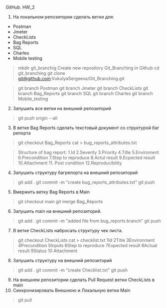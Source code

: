 GitHub. HW_2
1. На локальном репозитории сделать ветки для:
- Postman
- Jmeter
- CheckLists
- Bag Reports
- SQL
- Charles
- Mobile testing

>mkdir git_branchig
>Create new repository Git_Branching in Github
>cd git_branching
>git clone git@github.com:VukulyaSergeeva/Git_Branching.git
 
>git branch Postman
>git branch Jmeter
>git branch CheckLists
>git branch Bag_Reports
>git branch SQL
>git branch Charles
>git branch Mobile_testing


2. Запушить все ветки на внешний репозиторий

>git push origin --all

3. В ветке Bag Reports сделать текстовый документ со структурой баг репорта

>git checkout Bag_Reports
>cat > bug_reports_attributes.txt

>Structure of bag report:
>1.Id
>2.Severity
>3.Priority
>4.Title
>5.Enviroment
>6.Precondition
>7.Step to reproduce
>8.Actul result
>9.Ecpected result
>10.Attachment
>11. Post condition
>12.Reproducibility

4. Запушить структуру багрепорта на внешний репозиторий
>git add .
>git commit -m "create bug_reports_attributes.txt"
>git push 

5. Вмержить ветку Bag Reports в Main

> git checkout main
>git merge Bag_Reports


6. Запушить main на внешний репозиторий.

>git add .
>git commit -m "added file from bug_reports branch"
>git push

7. В ветке CheckLists набросать структуру чек листа.
>git checkout CheckLists
> cat > checklist.txt
>1Id
>2Title
>3Environment
>4Precondition
>5Inputs
>6Step to reproduce
>7Expected result
>8Actual result
>9Status
>10 Attachment

8. Запушить структуру на внешний репозиторий
>git add .
>git commit -m "create Checklist.txt"
> git push 
9. На внешнем репозитории сделать Pull Request ветки CheckLists в main
10. Синхронизировать Внешнюю и Локальную ветки Main
>git pull

